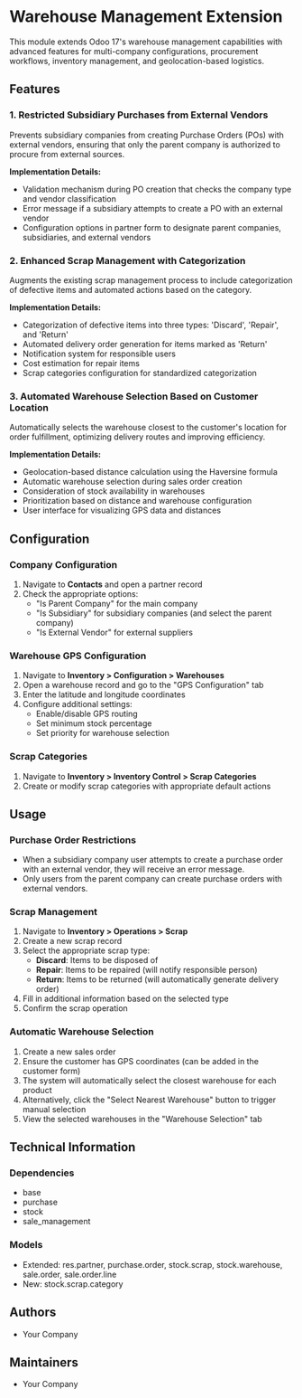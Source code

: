 # Warehouse Management Extension

This module extends Odoo 17's warehouse management capabilities with advanced features for multi-company configurations, procurement workflows, inventory management, and geolocation-based logistics.

## Features

### 1. Restricted Subsidiary Purchases from External Vendors

Prevents subsidiary companies from creating Purchase Orders (POs) with external vendors, ensuring that only the parent company is authorized to procure from external sources.

**Implementation Details:**
- Validation mechanism during PO creation that checks the company type and vendor classification
- Error message if a subsidiary attempts to create a PO with an external vendor
- Configuration options in partner form to designate parent companies, subsidiaries, and external vendors

### 2. Enhanced Scrap Management with Categorization

Augments the existing scrap management process to include categorization of defective items and automated actions based on the category.

**Implementation Details:**
- Categorization of defective items into three types: 'Discard', 'Repair', and 'Return'
- Automated delivery order generation for items marked as 'Return'
- Notification system for responsible users
- Cost estimation for repair items
- Scrap categories configuration for standardized categorization

### 3. Automated Warehouse Selection Based on Customer Location

Automatically selects the warehouse closest to the customer's location for order fulfillment, optimizing delivery routes and improving efficiency.

**Implementation Details:**
- Geolocation-based distance calculation using the Haversine formula
- Automatic warehouse selection during sales order creation
- Consideration of stock availability in warehouses
- Prioritization based on distance and warehouse configuration
- User interface for visualizing GPS data and distances

## Configuration

### Company Configuration
1. Navigate to **Contacts** and open a partner record
2. Check the appropriate options:
   - "Is Parent Company" for the main company
   - "Is Subsidiary" for subsidiary companies (and select the parent company)
   - "Is External Vendor" for external suppliers

### Warehouse GPS Configuration
1. Navigate to **Inventory > Configuration > Warehouses**
2. Open a warehouse record and go to the "GPS Configuration" tab
3. Enter the latitude and longitude coordinates
4. Configure additional settings:
   - Enable/disable GPS routing
   - Set minimum stock percentage
   - Set priority for warehouse selection

### Scrap Categories
1. Navigate to **Inventory > Inventory Control > Scrap Categories**
2. Create or modify scrap categories with appropriate default actions

## Usage

### Purchase Order Restrictions
- When a subsidiary company user attempts to create a purchase order with an external vendor, they will receive an error message.
- Only users from the parent company can create purchase orders with external vendors.

### Scrap Management
1. Navigate to **Inventory > Operations > Scrap**
2. Create a new scrap record
3. Select the appropriate scrap type:
   - **Discard**: Items to be disposed of
   - **Repair**: Items to be repaired (will notify responsible person)
   - **Return**: Items to be returned (will automatically generate delivery order)
4. Fill in additional information based on the selected type
5. Confirm the scrap operation

### Automatic Warehouse Selection
1. Create a new sales order
2. Ensure the customer has GPS coordinates (can be added in the customer form)
3. The system will automatically select the closest warehouse for each product
4. Alternatively, click the "Select Nearest Warehouse" button to trigger manual selection
5. View the selected warehouses in the "Warehouse Selection" tab

## Technical Information

### Dependencies
- base
- purchase
- stock
- sale_management

### Models
- Extended: res.partner, purchase.order, stock.scrap, stock.warehouse, sale.order, sale.order.line
- New: stock.scrap.category

## Authors
- Your Company

## Maintainers
- Your Company
